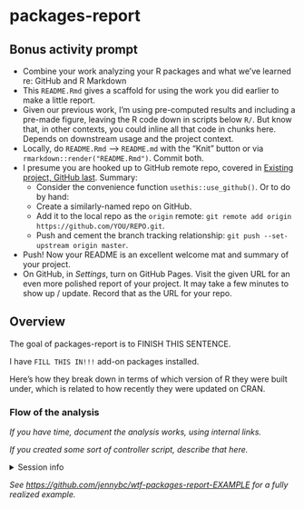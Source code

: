 
<!-- README.md is generated from README.Rmd. Please edit that file -->

# packages-report

## Bonus activity prompt

-   Combine your work analyzing your R packages and what we’ve learned
    re: GitHub and R Markdown
-   This `README.Rmd` gives a scaffold for using the work you did
    earlier to make a little report.
-   Given our previous work, I’m using pre-computed results and
    including a pre-made figure, leaving the R code down in scripts
    below `R/`. But know that, in other contexts, you could inline all
    that code in chunks here. Depends on downstream usage and the
    project context.
-   Locally, do `README.Rmd` –\> `README.md` with the “Knit” button or
    via `rmarkdown::render("README.Rmd")`. Commit both.
-   I presume you are hooked up to GitHub remote repo, covered in
    [Existing project, GitHub
    last](https://happygitwithr.com/existing-github-last.html). Summary:
    -   Consider the convenience function `usethis::use_github()`. Or to
        do by hand:
    -   Create a similarly-named repo on GitHub.
    -   Add it to the local repo as the `origin` remote:
        `git remote add origin https://github.com/YOU/REPO.git`.
    -   Push and cement the branch tracking relationship:
        `git push --set-upstream origin master`.
-   Push! Now your README is an excellent welcome mat and summary of
    your project.
-   On GitHub, in *Settings*, turn on GitHub Pages. Visit the given URL
    for an even more polished report of your project. It may take a few
    minutes to show up / update. Record that as the URL for your repo.

## Overview

The goal of packages-report is to FINISH THIS SENTENCE.

I have `FILL THIS IN!!!` add-on packages installed.

Here’s how they break down in terms of which version of R they were
built under, which is related to how recently they were updated on CRAN.

### Flow of the analysis

*If you have time, document the analysis works, using internal links.*

*If you created some sort of controller script, describe that here.*

<details>
<summary>
Session info
</summary>

``` r
devtools::session_info()
#> ─ Session info ───────────────────────────────────────────────────────────────
#>  setting  value
#>  version  R version 4.2.0 (2022-04-22 ucrt)
#>  os       Windows 10 x64 (build 19042)
#>  system   x86_64, mingw32
#>  ui       RTerm
#>  language (EN)
#>  collate  English_United States.utf8
#>  ctype    English_United States.utf8
#>  tz       America/New_York
#>  date     2022-06-20
#>  pandoc   2.17.1.1 @ C:/Program Files/RStudio/bin/quarto/bin/ (via rmarkdown)
#> 
#> ─ Packages ───────────────────────────────────────────────────────────────────
#>  package     * version date (UTC) lib source
#>  assertthat    0.2.1   2019-03-21 [1] CRAN (R 4.1.1)
#>  backports     1.4.1   2021-12-13 [1] CRAN (R 4.2.0)
#>  brio          1.1.3   2021-11-30 [1] CRAN (R 4.2.0)
#>  broom         0.8.0   2022-04-13 [1] CRAN (R 4.1.3)
#>  cachem        1.0.6   2021-08-19 [1] CRAN (R 4.1.1)
#>  callr         3.7.0   2021-04-20 [1] CRAN (R 4.1.1)
#>  cellranger    1.1.0   2016-07-27 [1] CRAN (R 4.1.1)
#>  cli           3.3.0   2022-04-25 [1] CRAN (R 4.2.0)
#>  colorspace    2.0-3   2022-02-21 [1] CRAN (R 4.2.0)
#>  crayon        1.5.1   2022-03-26 [1] CRAN (R 4.2.0)
#>  DBI           1.1.2   2021-12-20 [1] CRAN (R 4.2.0)
#>  dbplyr        2.2.0   2022-06-05 [1] CRAN (R 4.2.0)
#>  desc          1.4.1   2022-03-06 [1] CRAN (R 4.2.0)
#>  devtools      2.4.3   2021-11-30 [1] CRAN (R 4.1.3)
#>  digest        0.6.29  2021-12-01 [1] CRAN (R 4.2.0)
#>  dplyr       * 1.0.9   2022-04-28 [1] CRAN (R 4.2.0)
#>  ellipsis      0.3.2   2021-04-29 [1] CRAN (R 4.1.1)
#>  evaluate      0.15    2022-02-18 [1] CRAN (R 4.1.3)
#>  fansi         1.0.3   2022-03-24 [1] CRAN (R 4.2.0)
#>  fastmap       1.1.0   2021-01-25 [1] CRAN (R 4.1.1)
#>  forcats     * 0.5.1   2021-01-27 [1] CRAN (R 4.1.1)
#>  fs            1.5.2   2021-12-08 [1] CRAN (R 4.1.2)
#>  generics      0.1.2   2022-01-31 [1] CRAN (R 4.2.0)
#>  ggplot2     * 3.3.6   2022-05-03 [1] CRAN (R 4.2.0)
#>  glue          1.6.2   2022-02-24 [1] CRAN (R 4.1.3)
#>  gtable        0.3.0   2019-03-25 [1] CRAN (R 4.1.1)
#>  haven         2.5.0   2022-04-15 [1] CRAN (R 4.2.0)
#>  hms           1.1.1   2021-09-26 [1] CRAN (R 4.1.1)
#>  htmltools     0.5.2   2021-08-25 [1] CRAN (R 4.1.1)
#>  httr          1.4.3   2022-05-04 [1] CRAN (R 4.2.0)
#>  jsonlite      1.8.0   2022-02-22 [1] CRAN (R 4.2.0)
#>  knitr         1.39    2022-04-26 [1] CRAN (R 4.2.0)
#>  lifecycle     1.0.1   2021-09-24 [1] CRAN (R 4.1.1)
#>  lubridate     1.8.0   2021-10-07 [1] CRAN (R 4.2.0)
#>  magrittr      2.0.3   2022-03-30 [1] CRAN (R 4.2.0)
#>  memoise       2.0.1   2021-11-26 [1] CRAN (R 4.2.0)
#>  modelr        0.1.8   2020-05-19 [1] CRAN (R 4.1.1)
#>  munsell       0.5.0   2018-06-12 [1] CRAN (R 4.1.1)
#>  pillar        1.7.0   2022-02-01 [1] CRAN (R 4.2.0)
#>  pkgbuild      1.3.1   2021-12-20 [1] CRAN (R 4.2.0)
#>  pkgconfig     2.0.3   2019-09-22 [1] CRAN (R 4.1.1)
#>  pkgload       1.2.4   2021-11-30 [1] CRAN (R 4.2.0)
#>  prettyunits   1.1.1   2020-01-24 [1] CRAN (R 4.1.1)
#>  processx      3.5.3   2022-03-25 [1] CRAN (R 4.2.0)
#>  ps            1.7.0   2022-04-23 [1] CRAN (R 4.2.0)
#>  purrr       * 0.3.4   2020-04-17 [1] CRAN (R 4.1.1)
#>  R6            2.5.1   2021-08-19 [1] CRAN (R 4.1.1)
#>  readr       * 2.1.2   2022-01-30 [1] CRAN (R 4.2.0)
#>  readxl        1.4.0   2022-03-28 [1] CRAN (R 4.2.0)
#>  remotes       2.4.2   2021-11-30 [1] CRAN (R 4.2.0)
#>  reprex        2.0.1   2021-08-05 [1] CRAN (R 4.1.1)
#>  rlang         1.0.2   2022-03-04 [1] CRAN (R 4.1.3)
#>  rmarkdown     2.14    2022-04-25 [1] CRAN (R 4.2.0)
#>  rprojroot     2.0.3   2022-04-02 [1] CRAN (R 4.2.0)
#>  rstudioapi    0.13    2020-11-12 [1] CRAN (R 4.1.1)
#>  rvest         1.0.2   2021-10-16 [1] CRAN (R 4.1.1)
#>  scales        1.2.0   2022-04-13 [1] CRAN (R 4.2.0)
#>  sessioninfo   1.2.2   2021-12-06 [1] CRAN (R 4.2.0)
#>  stringi       1.7.6   2021-11-29 [1] CRAN (R 4.2.0)
#>  stringr     * 1.4.0   2019-02-10 [1] CRAN (R 4.1.1)
#>  testthat      3.1.4   2022-04-26 [1] CRAN (R 4.2.0)
#>  tibble      * 3.1.7   2022-05-03 [1] CRAN (R 4.2.0)
#>  tidyr       * 1.2.0   2022-02-01 [1] CRAN (R 4.1.3)
#>  tidyselect    1.1.2   2022-02-21 [1] CRAN (R 4.2.0)
#>  tidyverse   * 1.3.1   2021-04-15 [1] CRAN (R 4.2.0)
#>  tzdb          0.3.0   2022-03-28 [1] CRAN (R 4.2.0)
#>  usethis       2.1.6   2022-05-25 [1] CRAN (R 4.2.0)
#>  utf8          1.2.2   2021-07-24 [1] CRAN (R 4.1.1)
#>  vctrs         0.4.1   2022-04-13 [1] CRAN (R 4.2.0)
#>  withr         2.5.0   2022-03-03 [1] CRAN (R 4.2.0)
#>  xfun          0.31    2022-05-10 [1] CRAN (R 4.2.0)
#>  xml2          1.3.3   2021-11-30 [1] CRAN (R 4.2.0)
#>  yaml          2.3.5   2022-02-21 [1] CRAN (R 4.2.0)
#> 
#>  [1] C:/Program Files/R/R-4.2.0/library
#> 
#> ──────────────────────────────────────────────────────────────────────────────
```

</details>

*See <https://github.com/jennybc/wtf-packages-report-EXAMPLE> for a
fully realized example.*

